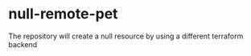 # null-remote-pet
The repository will create a null resource by using a different terraform backend
